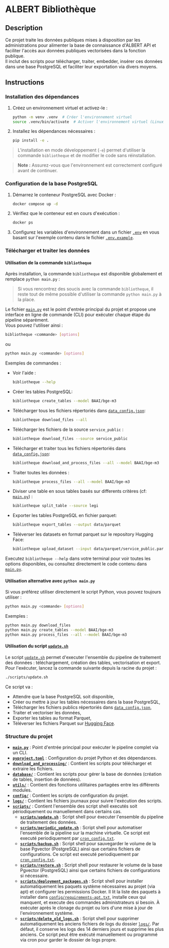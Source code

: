 # ALBERT Bibliothèque

## Description

Ce projet traite les données publiques mises à disposition par les administrations pour alimenter la base de connaissance d'ALBERT API et faciliter l'accès aux données publiques vectorisées dans la fonction publique.  
Il inclut des scripts pour télécharger, traiter, embedder, insérer ces données dans une base PostgreSQL et faciliter leur exportation via divers moyens.

## Instructions

### Installation des dépendances

1. Créez un environnement virtuel et activez-le :
   ```bash
   python -m venv .venv  # Créer l'environnement virtuel
   source .venv/bin/activate  # Activer l'environnement virtuel (Linux/Mac)
   ```

2. Installez les dépendances nécessaires :
   ```bash
   pip install -e .
   ```

> L'installation en mode développement (`-e`) permet d'utiliser la commande `bibliotheque` et de modifier le code sans réinstallation.

> **Note :** Assurez-vous que l'environnement est correctement configuré avant de continuer.

### Configuration de la base PostgreSQL

1. Démarrez le conteneur PostgreSQL avec Docker :
   ```bash
   docker compose up -d
   ```

2. Vérifiez que le conteneur est en cours d'exécution :
   ```bash
   docker ps
   ```

3. Configurez les variables d'environnement dans un fichier [`.env`](.env) en vous basant sur l'exemple contenu dans le fichier [`.env.example`](.env.example).

### Télécharger et traiter les données

#### Utilisation de la commande `bibliotheque`

Après installation, la commande `bibliotheque` est disponible globalement et remplace `python main.py` :

> Si vous rencontrez des soucis avec la commande `bibliotheque`, il reste tout de même possible d'utiliser la commande `python main.py` à la place.

Le fichier [`main.py`](main.py) est le point d'entrée principal du projet et propose une interface en ligne de commande (CLI) pour exécuter chaque étape du pipeline séparément.  
Vous pouvez l'utiliser ainsi :

```bash
bibliotheque <commande> [options]
```
ou 

```bash
python main.py <commande> [options]
```

Exemples de commandes :
- Voir l'aide :
  ```bash
  bibliotheque --help
  ```
- Créer les tables PostgreSQL:  
  ```bash
  bibliotheque create_tables --model BAAI/bge-m3
  ```
- Télécharger tous les fichiers répertoriés dans [`data_config.json`](config/data_config.json):  
  ```bash
  bibliotheque download_files --all
  ```
- Télécharger les fichiers de la source `service_public` :  
  ```bash
  bibliotheque download_files --source service_public
  ```
- Télécharger et traiter tous les fichiers répertoriés dans [`data_config.json`](config/data_config.json):  
  ```bash
  bibliotheque download_and_process_files --all --model BAAI/bge-m3
  ```
- Traiter toutes les données :  
  ```bash
  bibliotheque process_files --all --model BAAI/bge-m3
  ```
- Diviser une table en sous tables basés sur differents critères (cf: [`main.py`](main.py)) :
  ```bash
  bibliotheque split_table --source legi
  ```
- Exporter les tables PostgreSQL en fichier parquet:  
  ```bash
  bibliotheque export_tables --output data/parquet
  ```
- Téléverser les datasets en format parquet sur le repository Hugging Face:
  ```bash
  bibliotheque upload_dataset --input data/parquet/service_public.parquet --dataset-name service-public
  ```


Executez `bibliotheque --help` dans votre terminal pour voir toutes les options disponibles, ou consultez directement le code contenu dans [`main.py`](main.py).


#### Utilisation alternative avec `python main.py`

Si vous préférez utiliser directement le script Python, vous pouvez toujours utiliser :

```bash
python main.py <commande> [options]
```

Exemples :
```bash
python main.py download_files
python main.py create_tables --model BAAI/bge-m3
python main.py process_files --all --model BAAI/bge-m3
```
#### Utilisation du script [`update.sh`](update.sh)

Le script [`update.sh`](update.sh) permet d'executer l'ensemble du pipeline de traitement des données : téléchargement, création des tables, vectorisation et export.  
Pour l'exécuter, lancez la commande suivante depuis la racine du projet :

```bash
./scripts/update.sh
```

Ce script va :
- Attendre que la base PostgreSQL soit disponible,
- Créer ou mettre à jour les tables nécessaires dans la base PostgreSQL,
- Télécharger les fichiers publics répertoriés dans [`data_config.json`](config/data_config.json),
- Traiter et vectoriser les données,
- Exporter les tables au format Parquet,
- Téléverser les fichiers Parquet sur [Hugging Face](https://huggingface.co/AgentPublic).

### Structure du projet

- **[`main.py`](main.py)** : Point d'entrée principal pour exécuter le pipeline complet via un CLI.
- **[`pyproject.toml`](pyproject.toml)** : Configuration du projet Python et des dépendances.
- **[`download_and_processing/`](download_and_processing/)** : Contient les scripts pour télécharger et extraire les fichiers.
- **[`database/`](database/)** : Contient les scripts pour gérer la base de données (création de tables, insertion de données).
- **[`utils/`](utils/)** : Contient des fonctions utilitaires partagées entre les différents modules.
- **[`config/`](config/)** : Contient les scripts de configuration du projet.
- **[`logs/`](logs/)** : Contient les fichiers journaux pour suivre l'exécution des scripts.
- **[`scripts/`](scripts/)** : Contient l'ensemble des script shell executés soit périodiquement ou manuellement dans certains cas.
  - **[`scripts/update.sh`](scripts/update.sh)** : Script shell pour éxecuter l'ensemble du pipeline de traitement des données.
  - **[`scripts/periodic_update.sh`](scripts/periodic_update.sh)** : Script shell pour automatiser l'ensemble de la pipeline sur la machine virtuelle. Ce script est executé periodiquement par [`cron_config.txt`](cron_config.txt).
  - **[`scripts/backup.sh`](scripts/backup.sh)** : Script shell pour sauvegarder le volume de la base Pgvector (PostgreSQL) ainsi que certains fichiers de configurations. Ce script est executé periodiquement par [`cron_config.txt`](cron_config.txt).
  - **[`scripts/restore.sh`](scripts/restore.sh)** : Script shell pour restaurer le volume de la base Pgvector (PostgreSQL) ainsi que certains fichiers de configurations si nécessaire.
  - **[`scripts/deployment_packages.sh`](scripts/deployment_packages.sh)** : Script shell pour installer automatiquement les paquets système nécessaires au projet (via apt) et configurer les permissions Docker. Il lit la liste des paquets à installer dans [`config/requirements-apt.txt`](config/requirements-apt.txt), installe ceux qui manquent, et execute des commandes administrateurs si besoin. À exécuter après le clonage du projet ou lors d'une mise à jour de l'environnement système.
  - **[`scripts/delete_old_logs.sh`](scripts/delete_old_logs.sh)** : Script shell pour supprimer automatiquement les anciens fichiers de logs du dossier [`logs/`](logs/). Par défaut, il conserve les logs des 14 derniers jours et supprime les plus anciens. Ce script peut être exécuté manuellement ou programmé via cron pour garder le dossier de logs propre.